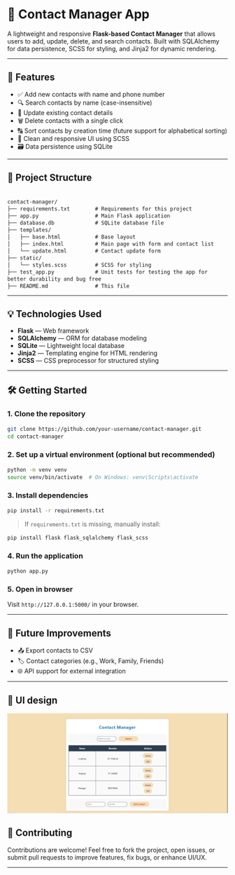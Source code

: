 ﻿# 📇 Contact Manager App

A lightweight and responsive **Flask-based Contact Manager** that allows users to add, update, delete, and search contacts. Built with SQLAlchemy for data persistence, SCSS for styling, and Jinja2 for dynamic rendering.

---

## 🚀 Features

- ✅ Add new contacts with name and phone number
- 🔍 Search contacts by name (case-insensitive)
- 📝 Update existing contact details
- 🗑️ Delete contacts with a single click
- 🔠 Sort contacts by creation time (future support for alphabetical sorting)
- 🎨 Clean and responsive UI using SCSS
- 🗃️ Data persistence using SQLite

---

## 📁 Project Structure

```

contact-manager/
├── requirements.txt        # Requirements for this project
├── app.py                  # Main Flask application
├── database.db             # SQLite database file
├── templates/
│   ├── base.html           # Base layout
│   ├── index.html          # Main page with form and contact list
│   └── update.html         # Contact update form
├── static/
│   └── styles.scss         # SCSS for styling
├── test_app.py             # Unit tests for testing the app for better durability and bug free
├── README.md               # This file

````

---

## 💡 Technologies Used

- **Flask** — Web framework
- **SQLAlchemy** — ORM for database modeling
- **SQLite** — Lightweight local database
- **Jinja2** — Templating engine for HTML rendering
- **SCSS** — CSS preprocessor for structured styling

---

## 🛠️ Getting Started

### 1. Clone the repository

```bash
git clone https://github.com/your-username/contact-manager.git
cd contact-manager
````

### 2. Set up a virtual environment (optional but recommended)

```bash
python -m venv venv
source venv/bin/activate  # On Windows: venv\Scripts\activate
```

### 3. Install dependencies

```bash
pip install -r requirements.txt
```

> If `requirements.txt` is missing, manually install:

```bash
pip install flask flask_sqlalchemy flask_scss
```

### 4. Run the application

```bash
python app.py
```

### 5. Open in browser

Visit `http://127.0.0.1:5000/` in your browser.

---

## 🧩 Future Improvements
* 📤 Export contacts to CSV
* 🏷️ Contact categories (e.g., Work, Family, Friends)
* 🌐 API support for external integration

---

## 📸 UI design
![App Screenshot](static/1.jpg)

## 🤝 Contributing

Contributions are welcome! Feel free to fork the project, open issues, or submit pull requests to improve features, fix bugs, or enhance UI/UX.

---
